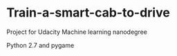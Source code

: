 # Train-a-smart-cab-to-drive
Project for Udacity Machine learning nanodegree

Python 2.7 and pygame
